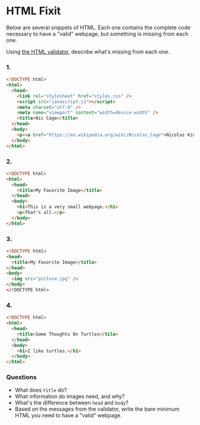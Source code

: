 # HTML Fixit

Below are several snippets of HTML. Each one contains the complete code necessary to have a "valid" webpage, but something is missing from each one.

Using [the HTML validator](https://validator.w3.org/nu/#textarea), describe what's missing from each one.

### 1.

```html
<!DOCTYPE html>
<html>
  <head>
    <link rel="stylesheet" href="styles.css" />
    <script src="javascript.js"></script>
    <meta charset="utf-8" />
    <meta name="viewport" content="width=device-width" />
    <title>Nic Cage</title>
  </head>
  <body>
    <p><a href="https://en.wikipedia.org/wiki/Nicolas_Cage">Nicolas Kim Coppola</a>, known professionally as Nicolas Cage, is an American actor and producer. He has performed in leading roles in a variety of films, ranging from romantic comedies and dramas to science fiction and action films.</p>
  </body>
</html>
```

### 2.

```html
<!DOCTYPE html>
<html>
  <head>
    <title>My Favorite Image</title>
  </head>
  <body>
    <h1>This is a very small webpage.</h1>
    <p>That's all.</p>
  </body>
</html>
```

### 3.

```html
<!DOCTYPE html>
<head>
  <title>My Favorite Image</title>
</head>
<body>
  <img src="picture.jpg" />
</body>
</!DOCTYPE html>
```

### 4.

```html
<!DOCTYPE html>
<html>
  <head>
    <title>Some Thoughts On Turtles</tile>
  </head>
  <body>
    <h1>I like turtles.</h1>
  </body>
</html>
```

### Questions

- What does `title` do?
- What information do images need, and why?
- What's the difference between `head` and `body`?
- Based on the messages from the validator, write the bare minimum HTML you need to have a "valid" webpage.

